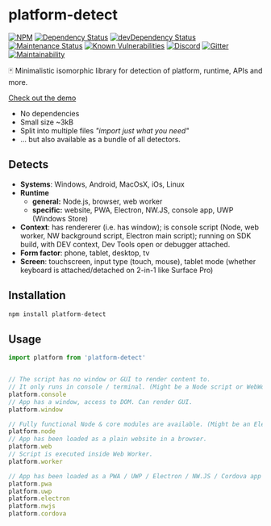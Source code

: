 # platform-detect

[![NPM](https://img.shields.io/npm/v/platform-detect.svg)](https://www.npmjs.com/package/platform-detect)
[![Dependency Status](https://david-dm.org/MikeKovarik/platform-detect.svg)](https://david-dm.org/MikeKovarik/platform-detect)
[![devDependency Status](https://david-dm.org/MikeKovarik/platform-detect/dev-status.svg)](https://david-dm.org/MikeKovarik/platform-detect#info=devDependencies)
[![Maintenance Status](http://img.shields.io/badge/status-maintained-brightgreen.svg)](https://github.com/MikeKovarik/platform-detect/pulse)
[![Known Vulnerabilities](https://snyk.io/test/github/MikeKovarik/platform-detect/badge.svg)](https://snyk.io/test/github/MikeKovarik/platform-detect)
[![Discord](https://img.shields.io/discord/419198557363634178.svg)](https://discord.gg/v2mUmeD)
[![Gitter](https://badges.gitter.im/MikeKovarik/platform-detect.svg)](https://gitter.im/MikeKovarik/platform-detect?utm_source=badge&utm_medium=badge&utm_campaign=pr-badge&utm_content=badge)
[![Maintainability](https://api.codeclimate.com/v1/badges/f4c0ee405c46126d6325/maintainability)](https://codeclimate.com/github/MikeKovarik/platform-detect/maintainability)

🃏 Minimalistic isomorphic library for detection of platform, runtime, APIs and more.

[Check out the demo](http://htmlpreview.github.io/?https://github.com/MikeKovarik/platform-detect/blob/master/example.html)

* No dependencies
* Small size ~3kB
* Split into multiple files *"import just what you need"*
* ... but also available as a bundle of all detectors.

## Detects

* **Systems**: Windows, Android, MacOsX, iOs, Linux
* **Runtime**
  * **general:** Node.js, browser, web worker
  * **specific:** website, PWA, Electron, NW.JS, console app, UWP (Windows Store)
* **Context**: has rendererer (i.e. has window); is console script (Node, web worker, NW background script, Electron main script); running on SDK build, with DEV context, Dev Tools open or debugger attached.
* **Form factor**: phone, tablet, desktop, tv
* **Screen**: touchscreen, input type (touch, mouse), tablet mode (whether keyboard is attached/detached on 2-in-1 like Surface Pro)


## Installation

```js
npm install platform-detect
```

## Usage

```js
import platform from 'platform-detect'


// The script has no window or GUI to render content to.
// It only runs in console / terminal. (Might be a Node script or WebWorker)
platform.console
// App has a window, access to DOM. Can render GUI.
platform.window

// Fully functional Node & core modules are available. (Might be an Electron / NWJ.JS app or a Node console script)
platform.node
// App has been loaded as a plain website in a browser.
platform.web
// Script is executed inside Web Worker.
platform.worker

// App has been loaded as a PWA / UWP / Electron / NW.JS / Cordova app
platform.pwa
platform.uwp
platform.electron
platform.nwjs
platform.cordova
```